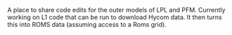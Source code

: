 A place to share code edits for the outer models of LPL and PFM. Currently working on L1 code that can be run to download Hycom data. It then turns this into ROMS data (assuming access to a Roms grid).
